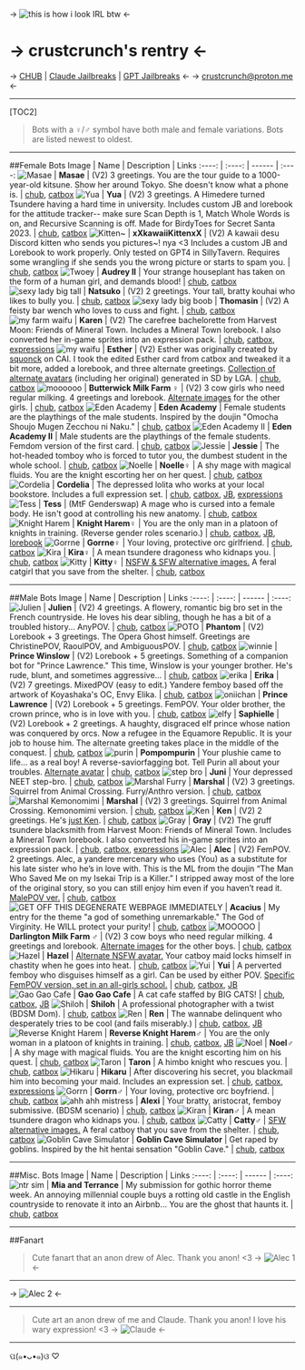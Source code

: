 -> ![this is how i look IRL btw](https://files.catbox.moe/lijeuo.png) <-
# -> crustcrunch's rentry <-
-> [CHUB](https://www.chub.ai/users/crustcrunch) | [Claude Jailbreaks](https://rentry.org/crustcrunchJB) | [GPT Jailbreaks](https://rentry.org/crustcrunchGPT) <-
-> crustcrunch@proton.me <-
***
[TOC2]
>Bots with a ♀️/♂️ symbol have both male and female variations.
>Bots are listed newest to oldest.
***

##Female Bots
Image | Name | Description | Links
:----: | :----: | ------ | :----:
![Masae](https://files.catbox.moe/2gv9kv.png)   | **Masae** | (V2) 3 greetings. You are the tour guide to a 1000-year-old kitsune. Show her around Tokyo. She doesn't know what a phone is. | [chub](https://www.chub.ai/characters/crustcrunch/masae-a87306a0/main), [catbox](https://files.catbox.moe/2gv9kv.png)
![Yua](https://files.catbox.moe/05o778.png)   | **Yua** | (V2) 3 greetings. A Himedere turned Tsundere having a hard time in university. Includes custom JB and lorebook for the attitude tracker-- make sure Scan Depth is 1, Match Whole Words is on, and Recursive Scanning is off. Made for BirdyToes for Secret Santa 2023. | [chub](https://www.chub.ai/characters/crustcrunch/yua-9b350b6d/main), [catbox](https://files.catbox.moe/05o778.png)
![Kitten~](https://files.catbox.moe/xam4y0.png)   | **xXkawaiiKittenxX** | (V2) A kawaii desu Discord kitten who sends you pictures~! nya <3 Includes a custom JB and Lorebook to work properly. Only tested on GPT4 in SillyTavern. Requires some wrangling if she sends you the wrong picture or starts to spam you. | [chub](https://www.chub.ai/characters/crustcrunch/xxkawaiikittenxx-6626b71e/main), [catbox](https://files.catbox.moe/xam4y0.png)
![Twoey](https://files.catbox.moe/15aarh.png)   | **Audrey II** | Your strange houseplant has taken on the form of a human girl, and demands blood! | [chub](https://www.chub.ai/characters/crustcrunch/audrey-ii-d74cbbaf/main), [catbox](https://files.catbox.moe/15aarh.png)
![sexy lady big tall](https://files.catbox.moe/anpft4.png)   | **Natsuko** | (V2) 2 greetings. Your tall, bratty kouhai who likes to bully you. | [chub](https://www.chub.ai/characters/crustcrunch/natsuko-602e0138/main), [catbox](https://files.catbox.moe/anpft4.png)
![sexy lady big boob](https://files.catbox.moe/7hfhji.png)   | **Thomasin** | (V2) A feisty bar wench who loves to cuss and fight. | [chub](https://www.chub.ai/characters/crustcrunch/thomasin-4b1c30a8/main), [catbox](https://files.catbox.moe/7hfhji.png)
![my farm waifu](https://files.catbox.moe/l4jz9e.png)   | **Karen** | (V2) The carefree bachelorette from Harvest Moon: Friends of Mineral Town. Includes a Mineral Town lorebook. I also converted her in-game sprites into an expression pack. | [chub](https://www.chub.ai/characters/crustcrunch/411ed6cb-8945-4db2-bafc-b8a4b5ce1d97), [catbox](https://files.catbox.moe/l4jz9e.png), [expressions](https://files.catbox.moe/d56j08.zip)
![my waifu](https://files.catbox.moe/zkcvrk.png)   | **Esther** | (V2) Esther was originally created by [squonck](https://beta.character.ai/chat?char=-T1qbsEJfjKmct2Il1CQK2J6FRMc0N2JMAhAVkAb1Pg) on CAI. I took the edited Esther card from catbox and tweaked it a bit more, added a lorebook, and three alternate greetings. [Collection of alternate avatars](https://files.catbox.moe/ureko1.zip) (including her original) generated in SD by LGA. | [chub](https://www.chub.ai/characters/crustcrunch/Esther), [catbox](https://files.catbox.moe/zkcvrk.png)
![moooooo](https://files.catbox.moe/hdvzsm.png)   | **Butterwick Milk Farm ♀️** | (V2) 3 cow girls who need regular milking. 4 greetings and lorebook. [Alternate images](https://files.catbox.moe/h3ay3i.zip) for the other girls.  | [chub](https://www.chub.ai/characters/crustcrunch/butterwick-milk-farm), [catbox](https://files.catbox.moe/hdvzsm.png)
![Eden Academy](https://files.catbox.moe/lb60pk.png)   | **Eden Academy** | Female students are the playthings of the male students. Inspired by the doujin "Omocha Shoujo Mugen Zecchou ni Naku." | [chub](https://www.chub.ai/characters/crustcrunch/eden-academy), [catbox](https://files.catbox.moe/lb60pk.png)
![Eden Academy II](https://files.catbox.moe/tjwetr.png)   | **Eden Academy II** | Male students are the playthings of the female students. Femdom version of the first card. | [chub](https://www.chub.ai/characters/crustcrunch/eden-academy-ii), [catbox](https://files.catbox.moe/tjwetr.png)
![Jessie](https://files.catbox.moe/yourfy.png)   | **Jessie** | The hot-headed tomboy who is forced to tutor you, the dumbest student in the whole school. | [chub](https://www.chub.ai/characters/crustcrunch/Jessie), [catbox](https://files.catbox.moe/yourfy.png) 
![Noelle](https://files.catbox.moe/3tywkk.png)   | **Noelle♀️** | A shy mage with magical fluids. You are the knight escorting her on her quest. | [chub](https://www.chub.ai/characters/crustcrunch/Noelle), [catbox](https://files.catbox.moe/3tywkk.png) 
![Cordelia](https://files.catbox.moe/qq15hn.png)   | **Cordelia** | The depressed lolita who works at your local bookstore. Includes a full expression set. | [chub](https://www.chub.ai/characters/crustcrunch/Cordelia), [catbox](https://files.catbox.moe/qq15hn.png), [JB](https://files.catbox.moe/fhdwl1.txt), [expressions](https://files.catbox.moe/jpczeo.zip)
![Tess](https://files.catbox.moe/23mzxh.png)   | **Tess** | (MtF Genderswap) A mage who is cursed into a female body. He isn't good at controlling his new anatomy. | [chub](https://www.chub.ai/characters/crustcrunch/Tess), [catbox](https://files.catbox.moe/23mzxh.png)
![Knight Harem](https://files.catbox.moe/aozl0w.png)   | **Knight Harem♀️** | You are the only man in a platoon of knights in training. (Reverse gender roles scenario.) | [chub](https://www.chub.ai/characters/crustcrunch/knight-harem), [catbox](https://files.catbox.moe/aozl0w.png), [JB](https://files.catbox.moe/9aq5cg.txt), [lorebook](https://files.catbox.moe/fws9qp.zip)
![Gorrne](https://files.catbox.moe/yxc0qh.png)   | **Gorrne♀️** | Your loving, protective orc girlfriend. | [chub](https://www.chub.ai/characters/crustcrunch/Gorrne), [catbox](https://files.catbox.moe/yxc0qh.png)
![Kira](https://files.catbox.moe/9beytm.png)   | **Kira♀️** | A mean tsundere dragoness who kidnaps you. | [chub](https://www.chub.ai/characters/crustcrunch/Kira), [catbox](https://files.catbox.moe/9beytm.png)
![Kitty](https://files.catbox.moe/0hwbly.png)   | **Kitty♀️** | [NSFW & SFW alternative images.](https://files.catbox.moe/vvbwv7.zip) A feral catgirl that you save from the shelter. | [chub](https://www.chub.ai/characters/crustcrunch/Kitty), [catbox](https://files.catbox.moe/0hwbly.png)

***

##Male Bots
Image | Name | Description | Links
:----: | :----: | ------ | :----:
![Julien](https://files.catbox.moe/gqpvdk.png)   | **Julien** | (V2) 4 greetings. A flowery, romantic big bro set in the French countryside. He loves his dear sibling, though he has a bit of a troubled history... AnyPOV. | [chub](https://www.chub.ai/characters/crustcrunch/julien-40290707), [catbox](https://files.catbox.moe/gqpvdk.png)
![POTO](https://files.catbox.moe/13c4uo.png)   | **Phantom** | (V2) Lorebook + 3 greetings. The Opera Ghost himself. Greetings are ChristinePOV, RaoulPOV, and AmbiguousPOV. | [chub](https://www.chub.ai/characters/crustcrunch/the-phantom-of-the-opera-26a4648c/main), [catbox](https://files.catbox.moe/13c4uo.png)
![winnie](https://files.catbox.moe/d6ysjw.png)   | **Prince Winslow** | (V2) Lorebook + 5 greetings. Something of a companion bot for "Prince Lawrence." This time, Winslow is your younger brother. He's rude, blunt, and sometimes aggressive... | [chub](https://www.chub.ai/characters/crustcrunch/prince-winslow-ac91c4ab), [catbox](https://files.catbox.moe/d6ysjw.png)
![erika](https://files.catbox.moe/q76824.png)   | **Erika** | (V2) 7 greetings. MixedPOV (easy to edit.) Yandere femboy based off the artwork of Koyashaka's OC, Envy Elika. | [chub](https://www.chub.ai/characters/crustcrunch/erika-9748da67/main), [catbox](https://files.catbox.moe/q76824.png)
![oniichan](https://files.catbox.moe/k87xcg.png)   | **Prince Lawrence** | (V2) Lorebook + 5 greetings. FemPOV. Your older brother, the crown prince, who is in love with you. | [chub](https://www.chub.ai/characters/crustcrunch/prince-lawrence-4d58b656/main), [catbox](https://files.catbox.moe/k87xcg.png)
![elfy](https://files.catbox.moe/yyzxhx.png)   | **Saphielle** | (V2) Lorebook + 2 greetings. A haughty, disgraced elf prince whose nation was conquered by orcs. Now a refugee in the Equamore Republic. It is your job to house him. The alternate greeting takes place in the middle of the conquest. | [chub](https://www.chub.ai/characters/crustcrunch/saphielle-4eb43153), [catbox](https://files.catbox.moe/yyzxhx.png)
![purin](https://files.catbox.moe/gyjuqj.png)   | **Pompompurin** | Your plushie came to life... as a real boy! A reverse-saviorfagging bot. Tell Purin all about your troubles. [Alternate avatar](https://files.catbox.moe/bqzamr.png) | [chub](https://www.chub.ai/characters/crustcrunch/pompompurin-f4a99725), [catbox](https://files.catbox.moe/gyjuqj.png)
![step bro](https://files.catbox.moe/iaieiw.png)   | **Juni** | Your depressed NEET step-bro. | [chub](https://www.chub.ai/characters/crustcrunch/juni-de5bb989), [catbox](https://files.catbox.moe/iaieiw.png)
![Marshal Furry](https://files.catbox.moe/k22gd2.png)   | **Marshal** | (V2) 3 greetings. Squirrel from Animal Crossing. Furry/Anthro version. | [chub](https://www.chub.ai/characters/crustcrunch/marshal-1ce3a5cd), [catbox](https://files.catbox.moe/k22gd2.png)
![Marshal Kemonomimi](https://files.catbox.moe/ej6fdm.png)   | **Marshal** | (V2) 3 greetings. Squirrel from Animal Crossing. Kemonomimi version. | [chub](https://www.chub.ai/characters/crustcrunch/marshal-c57705b1), [catbox](https://files.catbox.moe/ej6fdm.png)
![Ken](https://files.catbox.moe/8nvc0d.png)   | **Ken** | (V2) 2 greetings. He's [just Ken](https://youtu.be/Y1IgAEejvqM). | [chub](https://www.chub.ai/characters/crustcrunch/ken-d9ad29ee), [catbox](https://files.catbox.moe/8nvc0d.png)
![Gray](https://files.catbox.moe/v9nie8.png)   | **Gray** | (V2) The gruff tsundere blacksmith from Harvest Moon: Friends of Mineral Town. Includes a Mineral Town lorebook. I also converted his in-game sprites into an expression pack. | [chub](https://www.chub.ai/characters/crustcrunch/a9cfd4b7-f6bd-4a0f-b1d7-2aaf5248add8), [catbox](https://files.catbox.moe/v9nie8.png), [expressions](https://files.catbox.moe/8f0tii.zip)
![Alec](https://files.catbox.moe/4bz7nj.png)   | **Alec** | (V2) FemPOV. 2 greetings. Alec, a yandere mercenary who uses (You) as a substitute for his late sister who he’s in love with. This is the ML from the doujin “The Man Who Saved Me on my Isekai Trip is a Killer.” I stripped away most of the lore of the original story, so you can still enjoy him even if you haven’t read it. [MalePOV ver.](https://files.catbox.moe/7xhfjt.png) | [chub](https://www.chub.ai/characters/crustcrunch/Alec), [catbox](https://files.catbox.moe/4bz7nj.png)
![GET OFF THIS DEGENERATE WEBPAGE IMMEDIATELY](https://files.catbox.moe/6a4opv.png)   | **Acacius** | My entry for the theme "a god of something unremarkable." The God of Virginity. He WILL protect your purity!  | [chub](https://www.chub.ai/characters/crustcrunch/Acacius), [catbox](https://files.catbox.moe/6a4opv.png)
![MOOOOO](https://files.catbox.moe/3vk3d5.png)   | **Darlington Milk Farm ♂️** | (V2) 3 cow boys who need regular milking. 4 greetings and lorebook. [Alternate images](https://files.catbox.moe/h3ay3i.zip) for the other boys.  | [chub](https://www.chub.ai/characters/crustcrunch/darlington-milk-farm), [catbox](https://files.catbox.moe/3vk3d5.png)
![Hazel](https://files.catbox.moe/yjcrif.png)   | **Hazel** | [Alternate NSFW avatar.](https://files.catbox.moe/2p45zq.png) Your catboy maid locks himself in chastity when he goes into heat. | [chub](https://www.chub.ai/characters/crustcrunch/Hazel), [catbox](https://files.catbox.moe/yjcrif.png)
![Yui](https://files.catbox.moe/o7il10.png)   | **Yui** | A perverted femboy who disguises himself as a girl. Can be used by either POV. [Specific FemPOV version, set in an all-girls school.](https://files.catbox.moe/eelgck.png) | [chub](https://www.chub.ai/characters/crustcrunch/Yui), [catbox](https://files.catbox.moe/o7il10.png), [JB](https://files.catbox.moe/v45xv1.txt)
![Gao Gao Cafe](https://files.catbox.moe/w4biu5.png)   | **Gao Gao Cafe** | A cat cafe staffed by BIG CATS! | [chub](https://www.chub.ai/characters/crustcrunch/gao-gao-cafe), [catbox](https://files.catbox.moe/w4biu5.png), [JB](https://files.catbox.moe/4z76c7.txt)
![Shiloh](https://files.catbox.moe/v1xlze.png)   | **Shiloh** | A professional photographer with a twist (BDSM Dom). | [chub](https://www.chub.ai/characters/crustcrunch/Shiloh), [catbox](https://files.catbox.moe/v1xlze.png)
![Ren](https://files.catbox.moe/5thn11.png)   | **Ren** | The wannabe delinquent who desperately tries to be cool (and fails miserably.) | [chub](https://www.chub.ai/characters/crustcrunch/Ren), [catbox](https://files.catbox.moe/ag4pee.png), [JB](https://files.catbox.moe/vaf6bi.txt)
![Reverse Knight Harem](https://files.catbox.moe/xzeyue.png)   | **Reverse Knight Harem♂️** | You are the only woman in a platoon of knights in training. | [chub](https://www.chub.ai/characters/crustcrunch/reverse-knight-harem), [catbox](https://files.catbox.moe/xzeyue.png), [JB](https://files.catbox.moe/ytidcl.txt)
![Noel](https://files.catbox.moe/e7ero3.png)   | **Noel♂️** | A shy mage with magical fluids. You are the knight escorting him on his quest. | [chub](https://www.chub.ai/characters/crustcrunch/Noel), [catbox](https://files.catbox.moe/e7ero3.png) 
![Taron](https://files.catbox.moe/vj9l06.png)   | **Taron** | A himbo knight who rescues you. | [chub](https://www.chub.ai/characters/crustcrunch/Taron), [catbox](https://files.catbox.moe/vj9l06.png)
![Hikaru](https://files.catbox.moe/fudekq.png)   | **Hikaru** | After discovering his secret, you blackmail him into becoming your maid. Includes an expression set. | [chub](https://www.chub.ai/characters/crustcrunch/Hikaru), [catbox](https://files.catbox.moe/fudekq.png), [expressions](https://files.catbox.moe/xqdy71.zip)
![Gorrn](https://files.catbox.moe/49mybp.png)   | **Gorrn♂️** | Your loving, protective orc boyfriend. | [chub](https://www.chub.ai/characters/crustcrunch/Gorrn), [catbox](https://files.catbox.moe/49mybp.png)
![ahh ahh mistress](https://files.catbox.moe/x3y2oj.png)   | **Alexi** | Your bratty, aristocrat, femboy submissive. (BDSM scenario) | [chub](https://www.chub.ai/characters/crustcrunch/Alexi), [catbox](https://files.catbox.moe/x3y2oj.png)
![Kiran](https://files.catbox.moe/vk1zwk.png)   | **Kiran♂️** | A mean tsundere dragon who kidnaps you. | [chub](https://www.chub.ai/characters/crustcrunch/Kiran), [catbox](https://files.catbox.moe/vk1zwk.png)
![Catty](https://files.catbox.moe/inbtng.png)   | **Catty♂️** | [SFW alternative images.](https://files.catbox.moe/vvbwv7.zip) A feral catboy that you save from the shelter. | [chub](https://www.chub.ai/characters/crustcrunch/Catty), [catbox](https://files.catbox.moe/inbtng.png)
![Goblin Cave Simulator](https://files.catbox.moe/17eq2v.png)   | **Goblin Cave Simulator** | Get raped by goblins. Inspired by the hit hentai sensation "Goblin Cave." | [chub](https://www.chub.ai/characters/crustcrunch/goblin-cave-simulator), [catbox](https://files.catbox.moe/17eq2v.png)

***

##Misc. Bots
Image | Name | Description | Links
:----: | :----: | ------ | :----:
![ntr sim](https://files.catbox.moe/z27l2l.png)   | **Mia and Terrance** | My submission for gothic horror theme week. An annoying millennial couple buys a rotting old castle in the English countryside to renovate it into an Airbnb... You are the ghost that haunts it. | [chub](https://www.chub.ai/characters/crustcrunch/mia-and-terrance-c3caabdc/main), [catbox](https://files.catbox.moe/z27l2l.png)

***

##Fanart
>Cute fanart that an anon drew of Alec. Thank you anon! <3
-> ![Alec 1](https://files.catbox.moe/2ynwfz.jpg) <-
***
-> ![Alec 2](https://files.catbox.moe/2a7f5e.jpg) <-
***
>Cute art an anon drew of me and Claude. Thank you anon! I love his wary expression! <3
-> ![Claude](https://files.catbox.moe/dyutsx.png) <-
***


 ପ(๑•ᴗ•๑)ଓ ♡